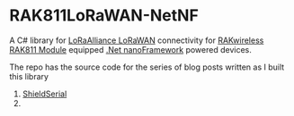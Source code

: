 # RAK811LoRaWAN-NetNF
A C# library for [LoRaAlliance LoRaWAN](https://lora-alliance.org/about-lorawan) connectivity for [RAKwireless](https://www.rakwireless.com/en-us) [RAK811 Module](https://store.rakwireless.com/products/rak811-lpwan-module) equipped [.Net nanoFramework](https://nanoframework.net/) powered devices.

The repo has the source code for the series of blog posts written as I built this library

01. [ShieldSerial](http://blog.devmobile.co.nz/2020/06/15/nanoframework-rak811-lorawan-library-part1/)
02.
